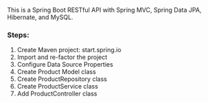 This is a Spring Boot RESTful API with Spring MVC, Spring Data JPA, Hibernate, and MySQL.
### Steps:
1. Create Maven project: start.spring.io
2. Import and re-factor the project
3. Configure Data Source Properties
4. Create Product Model class
5. Create ProductRepository class
6. Create ProductService class
7. Add ProductController class
